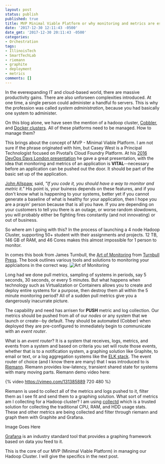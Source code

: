 ```yaml
---
layout: post
status: publish
published: true
title: MVP Minimal Viable Platform or why monitoring and metrics are essential  
date: '2017-12-30 12:11:43 -0500'
date_gmt: '2017-12-30 20:11:43 -0500'
categories:
- Orchestration
tags:
- IllinoisTech
- SmartTechLab
- riemann
- graphite
- deployment
- metrics
comments: []
---
```


In the everexpanding IT and cloud-based world, there are massive productivity gains.  There are also unforseen complexities introduced.   At one time, a single person could administer a handful fo servers.  This is why the profession was called *system administration*, because you had basically one system to administer.  

On this blog alone, we have seen the mention of a hadoop cluster, [Cobbler](https://en.wikipedia.org/wiki/Cobbler_\(software\)), and [Docker clusters](https://www.docker.com/). All of these platforms need to be managed.  How to manage them?  

This brings about the concept of MVP - Minimal Viable Platform.  I am not sure if the phrase originated with him, but Casey West is a Principal Technologist focused on Pivotal’s Cloud Foundry Platform.  At his [2016 DevOps Days London presentation](https://www.devopsdays.org/events/2016-london/program/casey-west/) he gave a great presentation, with the idea that monitoring and metrics of an application is **VITAL**--necessary before an application can be pushed out the door.  It should be part of the basic set up of the application. 

[John Allspaw](https://technical.ly/brooklyn/2017/11/14/former-etsy-cto-john-allspaw-launching-new-company/), said, *"If you code it, you should have a way to monitor and metric it."*  His point is, your buiness depends on these features, and if you don't know what is happening to your systems, better yet if you cannot generate a baseline of what is healthy for your application, then I hope you are a prayin' person because that is all you have.  If you are depending on your customers to tell you there is an outage, or worse random slowdowns, you will probably either be fighting fires constantly (and not innovating) or out of business.

So where am I going with this?  In the process of launching a 4 node Hadoop Cluster, supporting 50+ student with their assignments and projects.  12 TB, 146 GB of RAM, and 46 Cores makes this almost impossible for 1 person to monitor.  

In comes this book from James Turnbull, the [Art of Monitoring](https://artofmonitoring.com/) from [Turnbull Press](https://turnbull.press/).   The book outlines various tools and solutions to monitoring your applciaitons in the correct way.  ![*Art of Monitoring*](/assets/2017/12/aom.jpg)

Long had we done pull metrics, sampling of systems in periods, say 5 seconds, 30 seconds, or every 5 minutes.  But what happens when technology such as Virtualization or Containers allows you to create and deploy entire systems for a purpose, then destroy them all within the 5 minute monitoring period?  All of a sudden pull metrics give you a dangerously inacurrate picture.  

The capability and need has arrisen for **PUSH** metric and log collection.  Our metrics should be pushed from all of our *nodes* or any system that we launch or create--by default.  They should be automated (Cobber) when deployed they are pre-configured to immediately begin to communicate with an *event router*.  

What is an *event router*? It is a system that receives, logs, metrics, and events from a system and based on criteria you set will route those events, whether that is to a notification system, a graphing solution like Graphite, to email or text, or a log aggregation systems like the [ELK stack](https://www.elastic.co/products).  The event router of choice (and I know there are many) that I was introduced to is [Riemann](https://riemann.io). Riemann provides low-latency, transient shared state for systems with many moving parts.  Riemann demo video here:

{% video https://vimeo.com/131385889 720 480 %}

Riemann is used to collect all of the metrics and logs pushed to it, filter them as I see fit and send them to a graphing solution.  What sort of metrics am I collecting for a Hadoop cluster? I am using [collectd](https://collectd.org/) which is a trusted solution for collecting the traditional CPU, RAM, and HDD usage stats.  These and other metrics are being collected and filter through riemann and graph them with Graphite and Grafana. 

Image Goes Here

[Grafana](https://grafana.com/) is an industry standard tool that provides a graphing framework based on data you feed to it.

This is the core of our MVP (Minimal Viable Platform) in managing our Hadoop Cluster.  I will give the specifics in the next post.